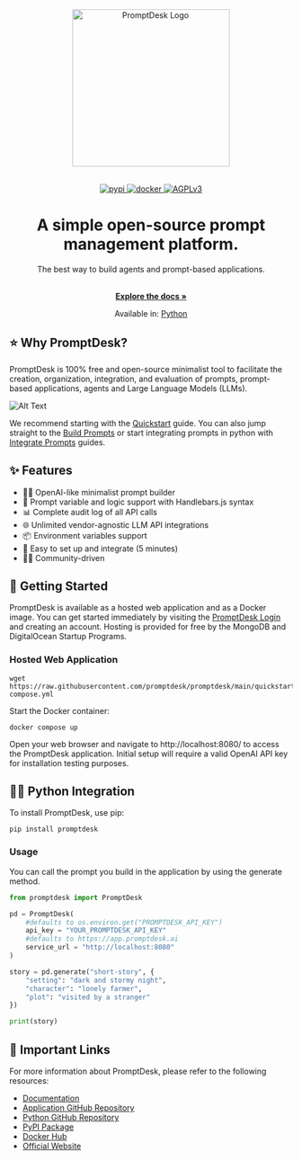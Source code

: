 <div align="center">
  <a href="https://promptdesk.ai" target="_blank">
  <div>
    <source media="(prefers-color-scheme: dark)" srcset="https://promptdesk.ai/branding/logo.png">
    <img alt="PromptDesk Logo" src="https://promptdesk.ai/branding/logo.png" width="280"/>
  </div>
  </a>
</div>

<br/>

<p align="center">
  <a href="https://pypi.org/project/promptdesk/">
    <img src="https://badge.fury.io/py/promptdesk.svg" alt="pypi">
  </a>
  <a href="https://hub.docker.com/r/promptdesk/promptdesk">
    <img src="https://badgen.net/badge/icon/docker?icon=docker&label" alt="docker">
  </a>
  <a href="https://www.gnu.org/licenses/agpl-3.0">
    <img src="https://img.shields.io/badge/License-AGPL_v3-blue.svg" alt="AGPLv3">
  </a>
</p>

<h1 align="center">A simple open-source prompt management platform.</h1>

<div align="center">
The best way to build agents and prompt-based applications.
</div>
    </br>
  <p align="center">
    <a href="https://promptdesk.ai/docs" rel="dofollow"><strong>Explore the docs »</strong></a>
  </p>
  
  <p align="center">
  Available in: <a href="https://github.com/promptdesk/promptdesk-py">Python</a>
  </p>

## ⭐️ Why PromptDesk?

PromptDesk is 100% free and open-source minimalist tool to facilitate the creation, organization, integration, and evaluation of prompts, prompt-based applications, agents and Large Language Models (LLMs).

![Alt Text](https://promptdesk.ai/branding/flowchart_banner.png)

We recommend starting with the [Quickstart](https://promptdesk.ai/docs/quickstart) guide. You can also jump straight to the [Build Prompts](https://promptdesk.ai/docs/building-prompts/) or start integrating prompts in python with [Integrate Prompts](https://promptdesk.ai/docs/python-sdk/) guides.

## ✨ Features

- 👨‍💻 OpenAI-like minimalist prompt builder
- 🥸 Prompt variable and logic support with Handlebars.js syntax
- 📊 Complete audit log of all API calls
- 🌐 Unlimited vendor-agnostic LLM API integrations
- 📦 Environment variables support
- 🚀 Easy to set up and integrate (5 minutes)
- 👨‍💻 Community-driven

## 🚀 Getting Started

PromptDesk is available as a hosted web application and as a Docker image. You can get started immediately by visiting the [PromptDesk Login](https://app.promptdesk.ai/) and creating an account. Hosting is provided for free by the MongoDB and DigitalOcean Startup Programs.

### Hosted Web Application

```shell
wget https://raw.githubusercontent.com/promptdesk/promptdesk/main/quickstart/docker-compose.yml
```

Start the Docker container:


```shell
docker compose up
```

Open your web browser and navigate to http://localhost:8080/ to access the PromptDesk application. Initial setup will require a valid OpenAI API key for installation testing purposes.

## 👨‍💻 Python Integration

To install PromptDesk, use pip:

```shell
pip install promptdesk
```

### Usage

You can call the prompt you build in the application by using the generate method.

```python
from promptdesk import PromptDesk

pd = PromptDesk(
    #defaults to os.environ.get("PROMPTDESK_API_KEY")
    api_key = "YOUR_PROMPTDESK_API_KEY"
    #defaults to https://app.promptdesk.ai
    service_url = "http://localhost:8080"
)

story = pd.generate("short-story", {
    "setting": "dark and stormy night",
    "character": "lonely farmer",
    "plot": "visited by a stranger"
})

print(story)
```

## 🔗 Important Links

For more information about PromptDesk, please refer to the following resources:

- [Documentation](https://promptdesk.ai/docs/)
- [Application GitHub Repository](https://github.com/promptdesk/promptdesk)
- [Python GitHub Repository](https://github.com/promptdesk/promptdesk-py)
- [PyPI Package](https://pypi.org/project/promptdesk/)
- [Docker Hub](https://hub.docker.com/r/promptdesk/promptdesk/)
- [Official Website](https://promptdesk.ai/)